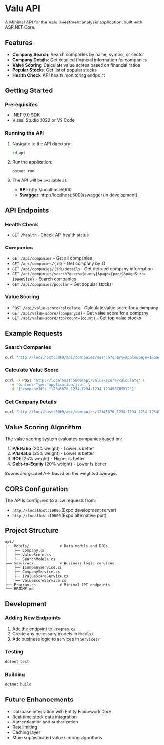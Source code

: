 # Valu API

A Minimal API for the Valu investment analysis application, built with ASP.NET Core.

## Features

- **Company Search**: Search companies by name, symbol, or sector
- **Company Details**: Get detailed financial information for companies
- **Value Scoring**: Calculate value scores based on financial ratios
- **Popular Stocks**: Get list of popular stocks
- **Health Check**: API health monitoring endpoint

## Getting Started

### Prerequisites

- .NET 9.0 SDK
- Visual Studio 2022 or VS Code

### Running the API

1. Navigate to the API directory:
   ```bash
   cd api
   ```

2. Run the application:
   ```bash
   dotnet run
   ```

3. The API will be available at:
   - **API**: http://localhost:5000
   - **Swagger**: http://localhost:5000/swagger (in development)

## API Endpoints

### Health Check
- `GET /health` - Check API health status

### Companies
- `GET /api/companies` - Get all companies
- `GET /api/companies/{id}` - Get company by ID
- `GET /api/companies/{id}/details` - Get detailed company information
- `GET /api/companies/search?query={query}&page={page}&pageSize={pageSize}` - Search companies
- `GET /api/companies/popular` - Get popular stocks

### Value Scoring
- `POST /api/value-score/calculate` - Calculate value score for a company
- `GET /api/value-score/{companyId}` - Get value score for a company
- `GET /api/value-score/top?count={count}` - Get top value stocks

## Example Requests

### Search Companies
```bash
curl "http://localhost:5000/api/companies/search?query=Apple&page=1&pageSize=10"
```

### Calculate Value Score
```bash
curl -X POST "http://localhost:5000/api/value-score/calculate" \
  -H "Content-Type: application/json" \
  -d '{"companyId": "12345678-1234-1234-1234-123456789012"}'
```

### Get Company Details
```bash
curl "http://localhost:5000/api/companies/12345678-1234-1234-1234-123456789012/details"
```

## Value Scoring Algorithm

The value scoring system evaluates companies based on:

1. **P/E Ratio** (30% weight) - Lower is better
2. **P/B Ratio** (25% weight) - Lower is better  
3. **ROE** (25% weight) - Higher is better
4. **Debt-to-Equity** (20% weight) - Lower is better

Scores are graded A-F based on the weighted average.

## CORS Configuration

The API is configured to allow requests from:
- `http://localhost:19006` (Expo development server)
- `http://localhost:19000` (Expo alternative port)

## Project Structure

```
api/
├── Models/              # Data models and DTOs
│   ├── Company.cs
│   ├── ValueScore.cs
│   └── SearchModels.cs
├── Services/            # Business logic services
│   ├── ICompanyService.cs
│   ├── CompanyService.cs
│   ├── IValueScoreService.cs
│   └── ValueScoreService.cs
├── Program.cs           # Minimal API endpoints
└── README.md
```

## Development

### Adding New Endpoints

1. Add the endpoint to `Program.cs`
2. Create any necessary models in `Models/`
3. Add business logic to services in `Services/`

### Testing

```bash
dotnet test
```

### Building

```bash
dotnet build
```

## Future Enhancements

- Database integration with Entity Framework Core
- Real-time stock data integration
- Authentication and authorization
- Rate limiting
- Caching layer
- More sophisticated value scoring algorithms 